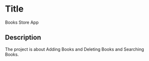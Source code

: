 
# Title

Books Store App
 
## Description

The project is about Adding Books and Deleting Books and Searching Books.  


 
